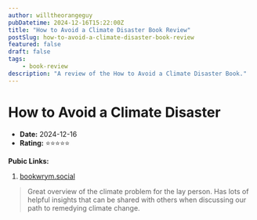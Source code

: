 ```yaml
---
author: willtheorangeguy
pubDatetime: 2024-12-16T15:22:00Z
title: "How to Avoid a Climate Disaster Book Review"
postSlug: how-to-avoid-a-climate-disaster-book-review
featured: false
draft: false
tags:
    - book-review
description: "A review of the How to Avoid a Climate Disaster Book."
---
```


# How to Avoid a Climate Disaster

-   **Date:** 2024-12-16
-   **Rating:** ⭐⭐⭐⭐⭐

**Pubic Links:**

1. [bookwrym.social](https://bookwyrm.social/book/173863/comment#:~:text=great%20overview%20of%20the%20climate%20problem%20for%20the%20lay%20person.%20has%20lots%20of%20helpful%20insights%20that%20can%20be%20shared%20with%20others%20when%20discussing%20our%20path%20to%20remedying%20climate%20change.)

> Great overview of the climate problem for the lay person. Has lots of helpful insights that can be shared with others when discussing our path to remedying climate change.
